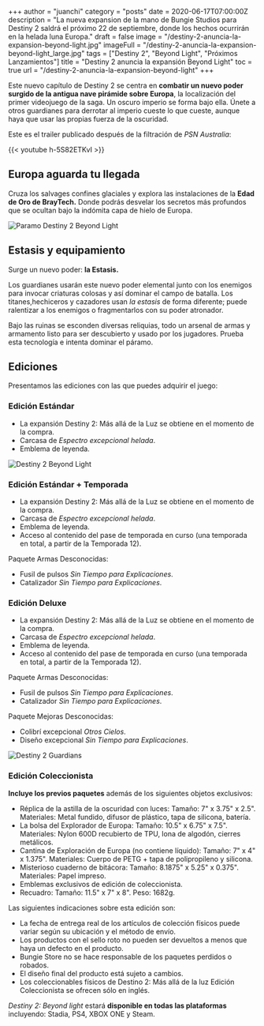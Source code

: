 +++
author = "juanchi"
category = "posts"
date = 2020-06-17T07:00:00Z
description = "La nueva expansion de la mano de Bungie Studios para Destiny 2 saldrá el próximo 22 de septiembre, donde los hechos ocurrirán en la helada luna Europa."
draft = false
image = "/destiny-2-anuncia-la-expansion-beyond-light.jpg"
imageFull = "/destiny-2-anuncia-la-expansion-beyond-light_large.jpg"
tags = ["Destiny 2", "Beyond Light", "Próximos Lanzamientos"]
title = "Destiny 2 anuncia la expansión Beyond Light"
toc = true
url = "/destiny-2-anuncia-la-expansion-beyond-light"
+++

Este nuevo capítulo de Destiny 2 se centra en **combatir un nuevo poder surgido de la antigua nave pirámide sobre Europa**, la localización del primer videojuego de la saga. Un oscuro imperio se forma bajo ella. Únete a otros guardianes para derrotar al imperio cueste lo que cueste, aunque haya que usar las propias fuerza de la oscuridad.

Este es el trailer publicado después de la filtración de _PSN Australia_:

<div class="u-youtube">
  {{< youtube h-5S82ETKvI >}}
</div>

## Europa aguarda tu llegada

Cruza los salvages confines glaciales y explora las instalaciones de la **Edad de Oro de BrayTech.** Donde podrás desvelar los secretos más profundos que se ocultan bajo la indómita capa de hielo de Europa.

<img class="u-borderImage u-lazyload lazyload" loading="lazy" data-src="/destiny-2-anuncia-la-expansion-beyond-light/paramo-destiny-2-beyond-light.jpg" alt="Paramo Destiny 2 Beyond Light" title="Paramo Destiny 2 Beyond Light"/>

## Estasis y equipamiento

Surge un nuevo poder: **la Estasis.**

Los guardianes usarán este nuevo poder elemental junto con los enemigos para invocar criaturas colosas y así dominar el campo de batalla. Los titanes,hechiceros y cazadores usan *la estasis* de forma diferente; puede ralentizar a los enemigos o fragmentarlos con su poder atronador.

Bajo las ruinas se esconden diversas reliquias, todo un arsenal de armas y armamento listo para ser descubierto y usado por los jugadores. Prueba esta tecnología e intenta dominar el páramo.

## Ediciones

Presentamos las ediciones con las que puedes adquirir el juego:

### Edición Estándar

* La expansión Destiny 2: Más allá de la Luz se obtiene en el momento de la compra.
* Carcasa de *Espectro excepcional helada*.
* Emblema de leyenda.

<img class="u-borderImage u-lazyload lazyload" loading="lazy" data-src="/destiny-2-anuncia-la-expansion-beyond-light/destiny-2-beyond-light.jpg" alt="Destiny 2 Beyond Light" title="Destiny 2 Beyond Light"/>

### Edición Estándar + Temporada

* La expansión Destiny 2: Más allá de la Luz se obtiene en el momento de la compra.
* Carcasa de *Espectro excepcional helada*.
* Emblema de leyenda.
* Acceso al contenido del pase de temporada en curso (una temporada en total, a partir de la Temporada 12).

Paquete Armas Desconocidas:

* Fusil de pulsos *Sin Tiempo para Explicaciones*.
* Catalizador  *Sin Tiempo para Explicaciones*.

### Edición Deluxe

* La expansión Destiny 2: Más allá de la Luz se obtiene en el momento de la compra.
* Carcasa de *Espectro excepcional helada*.
* Emblema de leyenda.
* Acceso al contenido del pase de temporada en curso (una temporada en total, a partir de la Temporada 12).

Paquete Armas Desconocidas:

* Fusil de pulsos *Sin Tiempo para Explicaciones*.
* Catalizador  *Sin Tiempo para Explicaciones*.

Paquete Mejoras Desconocidas:

* Colibrí excepcional *Otros Cielos*.
* Diseño excepcional *Sin Tiempo para Explicaciones*.

<img class="u-borderImage u-lazyload lazyload" loading="lazy" data-src="/destiny-2-anuncia-la-expansion-beyond-light/destiny-2-guardians.jpg" alt="Destiny 2 Guardians" title="Destiny 2 Guardians"/>

### Edición Coleccionista

**Incluye los previos paquetes** además de los siguientes objetos exclusivos:

* Réplica de la astilla de la oscuridad con luces: Tamaño: 7" x 3.75" x 2.5". Materiales: Metal fundido, difusor de plástico, tapa de silicona, batería.
* La bolsa del Explorador de Europa: Tamaño: 10.5" x 6.75" x 7.5". Materiales: Nylon 600D recubierto de TPU, lona de algodón, cierres metálicos.
* Cantina de Exploración de Europa (no contiene líquido): Tamaño: 7" x 4" x 1.375". Materiales: Cuerpo de PETG + tapa de polipropileno y silicona.
* Misterioso cuaderno de bitácora: Tamaño: 8.1875" x 5.25" x 0.375". Materiales: Papel impreso.
* Emblemas exclusivos de edición de coleccionista.
* Recuadro: Tamaño: 11.5" x 7" x 8". Peso: 1682g.

Las siguientes indicaciones sobre esta edición son:

* La fecha de entrega real de los artículos de colección físicos puede variar según su ubicación y el método de envío.
* Los productos con el sello roto no pueden ser devueltos a menos que haya un defecto en el producto.
* Bungie Store no se hace responsable de los paquetes perdidos o robados.
* El diseño final del producto está sujeto a cambios.
* Los coleccionables físicos de Destino 2: Más allá de la luz Edición Coleccionista se ofrecen sólo en inglés.

_Destiny 2: Beyond light_ estará **disponible en todas las plataformas** incluyendo: Stadia, PS4, XBOX ONE y Steam.
